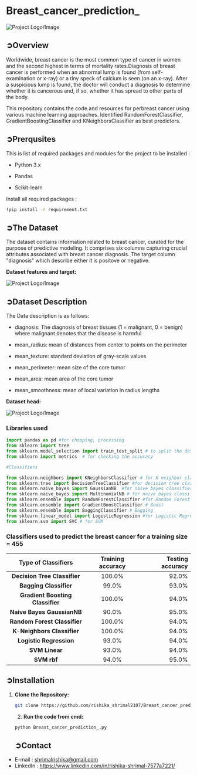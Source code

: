 # Breast_cancer_prediction_

![Project Logo/Image](https://raw.githubusercontent.com/deepak525/Breast-Cancer-Visualization-and-Classification/a624b112600b87dc9f35e4163a2488ff827eacd1//sps.png)
## ➲Overview

Worldwide, breast cancer is the most common type of cancer in women and the second highest in terms of mortality rates.Diagnosis of breast cancer is performed when an abnormal lump is found (from self-examination or x-ray) or a tiny speck of calcium is seen (on an x-ray). After a suspicious lump is found, the doctor will conduct a diagnosis to determine whether it is cancerous and, if so, whether it has spread to other parts of the body.

This repository contains the code and resources for perbreast cancer using various machine learning approaches. Identified RandomForestClassifier, GradientBoostingClassifier and KNeighborsClassifier as best predictors. 

## ➲Prerqusites

This is list of required packages and modules for the project to be installed :

- Python 3.x

- Pandas

- Scikit-learn

Install all required packages :
```bash
!pip install -r requirement.txt
```

## ➲The Dataset

The dataset contains information related to breast cancer, curated for the purpose of predictive modeling. It comprises six columns capturing crucial attributes associated with breast cancer diagnosis. The target column "diagnosis" which describe  either it is positove or negative.

**Dataset features and target:**

![Project Logo/Image](https://github.com/rishika-shrimal2107/Breast_cancer_prediction/blob/main/Image/Screenshot%202024-01-29%20080612.png)

## ➲Dataset Description
The Data description is as follows:

- diagnosis: The diagnosis of breast tissues (1 = malignant, 0 = benign) where malignant denotes that the disease is harmful

- mean_radius: mean of distances from center to points on the perimeter

- mean_texture: standard deviation of gray-scale values

- mean_perimeter: mean size of the core tumor

- mean_area: mean area of the core tumor

- mean_smoothness: mean of local variation in radius lengths

**Dataset head:**

![Project Logo/Image](https://github.com/rishika-shrimal2107/Breast_cancer_prediction/blob/main/Image/Screenshot%202024-01-29%20064517.png)

### Libraries used
```python
import pandas as pd #for chopping, processing
from sklearn import tree
from sklearn.model_selection import train_test_split # to split the data in train and test
from sklearn import metrics  # for checking the accuracy

#Classifiers 

from sklearn.neighbors import KNeighborsClassifier # for K neighbor classifier
from sklearn.tree import DecisionTreeClassifier #for decision tree classifier
from sklearn.naive_bayes import GaussianNB  #for naive bayes classifier
from sklearn.naive_bayes import MultinomialNB # for naive bayes classifier
from sklearn.ensemble import RandomForestClassifier #for Random Forest
from sklearn.ensemble import GradientBoostClassifier # Boost
from sklearn.ensemble import BaggingClassifier # Bagging
from sklearn.linear_model import LogisticRegression #for Logistic Regression
from sklearn.svm import SVC # for SVM 
```

### Classifiers used to predict the breast cancer for a training size = 455 

Type of Classifiers | Training accuracy | Testing accuracy |
:---:|:---:|---:
**Decision Tree Classifier** | 100.0% | 92.0% | 
**Bagging Classifier** | 99.0% | 93.0% | 
**Gradient Boosting Classifier** | 100.0% | 94.0% |
**Naive Bayes GaussianNB** | 90.0% | 95.0% | 
**Random Forest Classifier** | 100.0% | 94.0% |
**K-Neighbors Classifier** | 100.0% | 94.0% | 
**Logistic Regression** | 93.0% | 94.0% |
**SVM Linear** | 93.0% | 94.0% | 
**SVM rbf** | 94.0% | 95.0% | 



## ➲Installation


1. **Clone the Repository:**
   ```bash
   git clone https://github.com/rishika_shrimal2107/Breast_cancer_prediction_.git
   ```

   2. **Run the code from cmd:**
   ```bash
   python Breast_cancer_prediction_.py
   ```

   ## ➲Contact

- E-mail   : [shrimalrishika@gmail.com](mailto:shrimalrishika@gmail.com)
- LinkedIn : https://www.linkedin.com/in/rishika-shrimal-7577a7221/
